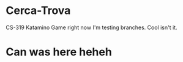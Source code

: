 # Cerca-Trova
CS-319 Katamino Game
right now I'm testing branches. Cool isn't it.
# Can was here heheh
